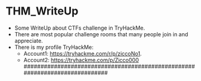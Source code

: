 # THM_WriteUp

- Some WriteUp about CTFs challenge in TryHackMe.
- There are most popular challenge rooms that many people join in and appreciate.
- There is my profile TryHackMe:
  + Account1: https://tryhackme.com/r/p/ziccoNo1.
  + Account2: https://tryhackme.com/p/Zicco000
############################################################################
